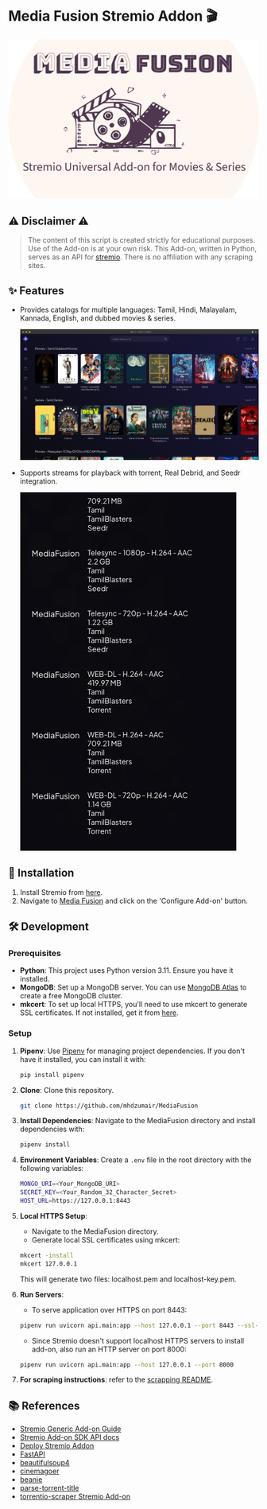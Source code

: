 # Media Fusion Stremio Addon :clapper:

![Media Fusion Logo](resources/images/mediafusion_logo.png?raw=true)

## :warning: Disclaimer :warning:

> The content of this script is created strictly for educational purposes. Use of the Add-on is at your own risk.
> This Add-on, written in Python, serves as an API for [stremio](https://www.stremio.com/).
> There is no affiliation with any scraping sites.

## :sparkles: Features

- Provides catalogs for multiple languages: Tamil, Hindi, Malayalam, Kannada, English, and dubbed movies & series.
  
  ![Media Fusion Catalog](resources/images/ss1.png?raw=true)

- Supports streams for playback with torrent, Real Debrid, and Seedr integration.
  
  ![Media Fusion Streams](resources/images/ss2.png?raw=true)

## :rocket: Installation

1. Install Stremio from [here](https://www.stremio.com/downloads).
2. Navigate to [Media Fusion](https://882b9915d0fe-mediafusion.baby-beamup.club) and click on the 'Configure Add-on' button.

## :hammer_and_wrench: Development

### Prerequisites

- **Python**: This project uses Python version 3.11. Ensure you have it installed.
- **MongoDB**: Set up a MongoDB server. You can use [MongoDB Atlas](https://www.mongodb.com/cloud/atlas) to create a free MongoDB cluster.
- **mkcert**: To set up local HTTPS, you'll need to use mkcert to generate SSL certificates. If not installed, get it from [here](https://github.com/FiloSottile/mkcert).

### Setup

1. **Pipenv**: Use [Pipenv](https://pipenv.pypa.io/en/latest/) for managing project dependencies. If you don't have it installed, you can install it with:
   ```bash
   pip install pipenv
   ```
2. **Clone**: Clone this repository.
   ```bash
   git clone https://github.com/mhdzumair/MediaFusion
   ```
3. **Install Dependencies**: Navigate to the MediaFusion directory and install dependencies with:
   ```bash
   pipenv install
   ```
4. **Environment Variables**: Create a `.env` file in the root directory with the following variables:
    ```bash
    MONGO_URI=<Your_MongoDB_URI>
    SECRET_KEY=<Your_Random_32_Character_Secret>
    HOST_URL=https://127.0.0.1:8443
    ```
5. **Local HTTPS Setup**:

   - Navigate to the MediaFusion directory.
   - Generate local SSL certificates using mkcert:

   ```bash
   mkcert -install
   mkcert 127.0.0.1
   ```

   This will generate two files: localhost.pem and localhost-key.pem.

6. **Run Servers**:

   - To serve application over HTTPS on port 8443:

   ```bash
   pipenv run uvicorn api.main:app --host 127.0.0.1 --port 8443 --ssl-keyfile 127.0.0.1-key.pem --ssl-certfile 127.0.0.1.pem
   ```

   - Since Stremio doesn't support localhost HTTPS servers to install add-on, also run an HTTP server on port 8000:

   ```bash
   pipenv run uvicorn api.main:app --host 127.0.0.1 --port 8000
   ```

7. **For scraping instructions**: refer to the [scrapping README](/scrappers/README.md).

## :books: References

- [Stremio Generic Add-on Guide](https://stremio.github.io/stremio-addon-guide/basics)
- [Stremio Add-on SDK API docs](https://github.com/Stremio/stremio-addon-sdk/tree/master/docs/api)
- [Deploy Stremio Addon](https://github.com/Stremio/stremio-addon-sdk/blob/master/docs/deploying/beamup.md)
- [FastAPI](https://fastapi.tiangolo.com/)
- [beautifulsoup4](https://beautiful-soup-4.readthedocs.io/en/latest/)
- [cinemagoer](https://cinemagoer.readthedocs.io/en/latest/)
- [beanie](https://roman-right.github.io/beanie/)
- [parse-torrent-title](https://github.com/platelminto/parse-torrent-title)
- [torrentio-scraper Stremio Add-on](https://github.com/TheBeastLT/torrentio-scraper)

